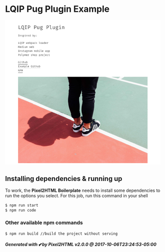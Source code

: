 # LQIP Pug Plugin Example

[![Screenshot](web.png)](https://mike3run.github.io/lazy-example/)

## Installing dependencies & running up
To work, the **Pixel2HTML Boilerplate** needs to install some dependencies to run the options you select.
For this job, run this command in your shell

```
$ npm run start
$ npm run code
```

### Other available npm commands

```
$ npm run build //build the project without serving
```

##### Generated with 💕 by Pixel2HTML v2.0.0 @ 2017-10-06T23:24:53-05:00
